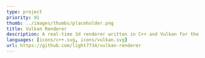 ```yaml
---
type: project
priority: 91
thumb: ../images/thumbs/placeholder.png
title: Vulkan Renderer
description: A real-time 3d renderer written in C++ and Vulkan for the purpose of learning Vulkan
languages: [icons/c++.svg, icons/vulkan.svg]
url: https://github.com/light7734/vulkan-renderer
---
```

